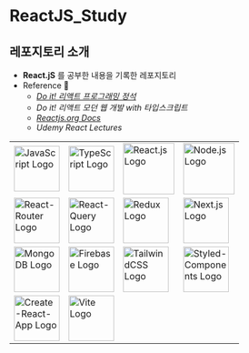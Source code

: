 # ReactJS_Study

## 레포지토리 소개

- **React.jS** 를 공부한 내용을 기록한 레포지토리
- Reference 📖
  - [_Do it! 리액트 프로그래밍 정석_](https://github.com/justinpark/justin-do-it-react)
  - _Do it! 리액트 모던 웹 개발 with 타입스크립트_
  - [_Reactjs.org Docs_](https://legacy.reactjs.org/docs/getting-started.html)
  - _Udemy React Lectures_

<table>
    <tr>
        <td>
          <img src="https://upload.wikimedia.org/wikipedia/commons/thumb/6/6a/JavaScript-logo.png/768px-JavaScript-logo.png" width="80" alt="JavaScript Logo" title="JavaScript"/>
        </td>
        <td>
          <img src="https://upload.wikimedia.org/wikipedia/commons/thumb/4/4c/Typescript_logo_2020.svg/2048px-Typescript_logo_2020.svg.png" width="80" alt="TypeScript Logo" title="TypeScript"/>
        </td>
        <td>
          <img src="https://cdn.freebiesupply.com/logos/large/2x/react-1-logo-png-transparent.png" width="90" alt="React.js Logo" title="React.js"/>
        </td>
        <td>
          <img src="https://cdn.iconscout.com/icon/free/png-256/free-node-js-1174925.png?f=webp" width="90" alt="Node.js Logo" title="Node.js"/>
        </td>
    </tr>
    <tr>
      <td>
        <img src="https://www.svgrepo.com/show/354262/react-router.svg" width="80" alt="React-Router Logo" title="React-Router"/>
      </td>
      <td>
        <img src="https://seeklogo.com/images/R/react-query-logo-1340EA4CE9-seeklogo.com.png" width="80" alt="React-Query Logo" title="React-Query"/>
      </td>
      <td>
        <img src="https://raw.githubusercontent.com/reduxjs/redux/master/logo/logo.png" width="80" alt="Redux Logo" title="Redux"/>
      </td>
      <td>
        <img src="https://static-00.iconduck.com/assets.00/nextjs-icon-512x512-y563b8iq.png" width="80" alt="Next.js Logo" title="Next.js"/>
      </td>
    </tr>
    <tr>
      <td>
        <img src="https://www.cdnlogo.com/logos/m/30/mongodb-icon.svg" width="80" alt="MongoDB Logo" title="MongoDB"/>
      </td>
      <td>
        <img src="https://seekvectors.com/files/download/ffe6fba930dfc0755e5c21537be68530.png" width="80" alt="Firebase Logo" title="Firebase"/>
      </td>
      <td>
        <img src="https://upload.wikimedia.org/wikipedia/commons/thumb/d/d5/Tailwind_CSS_Logo.svg/1024px-Tailwind_CSS_Logo.svg.png" width="80" alt="TailwindCSS Logo" title="TailwindCSS"/>
      </td>
      <td>
        <img src="https://www.daggala.com/static/228867c3668e439101821568a8a03b54/ec333/sc.png" width="80" alt="Styled-Components Logo" title="Styled-Components"/>
      </td>
    </tr>
    <tr>
      <td>
        <img src="https://cdn.worldvectorlogo.com/logos/create-react-app.svg" width="80" alt="Create-React-App Logo" title="Create-React-App"/>
      </td>
      <td>
        <img src="https://upload.wikimedia.org/wikipedia/commons/thumb/f/f1/Vitejs-logo.svg/1039px-Vitejs-logo.svg.png" width="80" alt="Vite Logo" title="Vite"/>
      </td>
      <td>
      </td>
      <td>
      </td>
    </tr>
</table>
